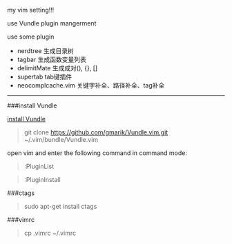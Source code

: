 my vim setting!!!

use Vundle plugin mangerment

use some plugin

* nerdtree 生成目录树
* tagbar   生成函数变量列表
* delimitMate 生成成对(), {}, []
* supertab tab键插件
* neocomplcache.vim 关键字补全、路径补全、tag补全

-------

###install Vundle 

[install Vundle](http://tianer1123.github.io/2014/12/04/Vundle.html)

> git clone https://github.com/gmarik/Vundle.vim.git ~/.vim/bundle/Vundle.vim

open vim and enter the following command in command mode:

> :PluginList

> :PluginInstall

###ctags

> sudo apt-get install ctags

###vimrc

> cp .vimrc ~/.vimrc


